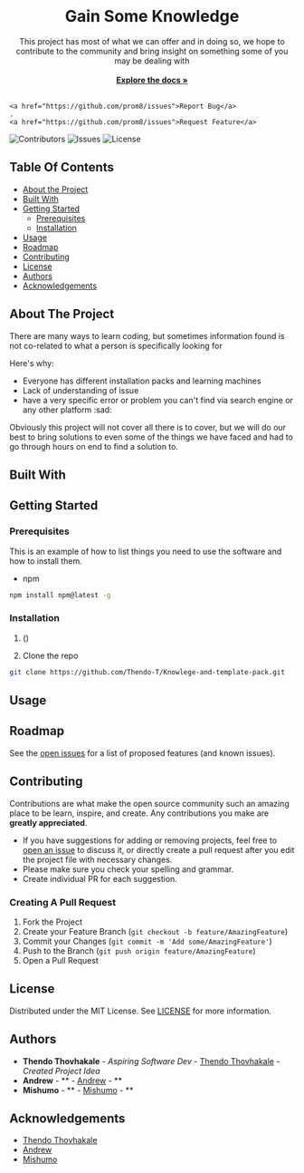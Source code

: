 <br/>
  <h1 align="center">Gain Some Knowledge</h1>

  <p align="center">
    This project has most of what we can offer and in doing so, we hope to contribute to the community and bring insight on something some of you may be dealing with 
    <br/>
    <br/>
    <a href="https://github.com/prom8/"><strong>Explore the docs »</strong></a>
    <br/>
    <br/>
  
    <a href="https://github.com/prom8/issues">Report Bug</a>
    .
    <a href="https://github.com/prom8/issues">Request Feature</a>
  </p>
</p>

![Contributors](https://img.shields.io/github/contributors/prom8/.github?color=dark-green) ![Issues](https://img.shields.io/github/issues/prom8/.github) ![License](https://img.shields.io/github/license/prom8/.github) 

## Table Of Contents

* [About the Project](#about-the-project)
* [Built With](#built-with)
* [Getting Started](#getting-started)
  * [Prerequisites](#prerequisites)
  * [Installation](#installation)
* [Usage](#usage)
* [Roadmap](#roadmap)
* [Contributing](#contributing)
* [License](#license)
* [Authors](#authors)
* [Acknowledgements](#acknowledgements)

## About The Project

There are many ways to learn coding, but sometimes information found is not co-related to what a person is specifically looking for

Here's why:

* Everyone has different installation packs and learning machines
* Lack of understanding of issue
* have a very specific error or problem you can't find via search engine or any other platform :sad:

Obviously this project will not cover all there is to cover, but we will do our best to bring solutions to even some of the things we have faced and had to go through hours on end to find a solution to.

## Built With



## Getting Started



### Prerequisites

This is an example of how to list things you need to use the software and how to install them.

* npm

```sh
npm install npm@latest -g
```

### Installation

1. ()

2. Clone the repo

```sh
git clone https://github.com/Thendo-T/Knowlege-and-template-pack.git
```


## Usage


## Roadmap

See the [open issues](https://github.com/prom8/issues) for a list of proposed features (and known issues).

## Contributing

Contributions are what make the open source community such an amazing place to be learn, inspire, and create. Any contributions you make are **greatly appreciated**.
* If you have suggestions for adding or removing projects, feel free to [open an issue](https://github.com/prom8/.github/issues/new) to discuss it, or directly create a pull request after you edit the project file with necessary changes.
* Please make sure you check your spelling and grammar.
* Create individual PR for each suggestion.


### Creating A Pull Request

1. Fork the Project
2. Create your Feature Branch (`git checkout -b feature/AmazingFeature`)
3. Commit your Changes (`git commit -m 'Add some/AmazingFeature'`)
4. Push to the Branch (`git push origin feature/AmazingFeature`)
5. Open a Pull Request

## License

Distributed under the MIT License. See [LICENSE](https://github.com/prom8/.github/blob/main/LICENSE) for more information.

## Authors

* **Thendo Thovhakale** - *Aspiring Software Dev* - [Thendo Thovhakale](https://github.com/Thendo-T/) - *Created Project Idea*
* **Andrew** - ** - [Andrew](https://github.com/L1m1tz/) - **
* **Mishumo** - ** - [Mishumo](https://github.com/Mishumo-Troy-Lumadi/) - **

## Acknowledgements

* [Thendo Thovhakale](https://github.com/Thendo-T/)
* [Andrew](https://github.com/L1m1tz/)
* [Mishumo](https://github.com/Mishumo-Troy-Lumadi/)

